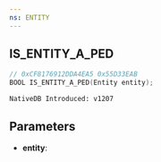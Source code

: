 ```yaml
---
ns: ENTITY
---
```

## IS_ENTITY_A_PED

```c
// 0xCF8176912DDA4EA5 0x55D33EAB
BOOL IS_ENTITY_A_PED(Entity entity);
```

```
NativeDB Introduced: v1207
```

## Parameters
* **entity**:

